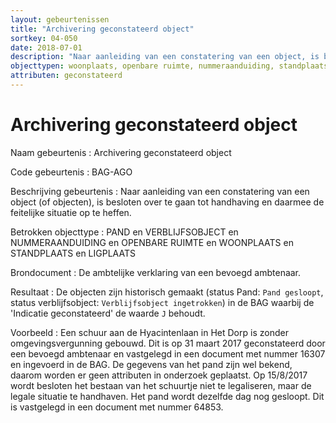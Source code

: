 ```yaml
---
layout: gebeurtenissen
title: "Archivering geconstateerd object"
sortkey: 04-050
date: 2018-07-01
description: "Naar aanleiding van een constatering van een object, is besloten over te gaan tot handhaving en daarmee de feitelijke situatie op te heffen."
objecttypen: woonplaats, openbare ruimte, nummeraanduiding, standplaats, ligplaats, pand, verblijfsobject
attributen: geconstateerd
---
```


# Archivering geconstateerd object

Naam gebeurtenis
: Archivering geconstateerd object

Code gebeurtenis
: BAG-AGO

Beschrijving gebeurtenis
: Naar aanleiding van een constatering van een object (of objecten), is besloten over te gaan tot handhaving en daarmee de feitelijke situatie op te heffen.

Betrokken objecttype
: PAND en VERBLIJFSOBJECT en NUMMERAANDUIDING en OPENBARE RUIMTE en WOONPLAATS en STANDPLAATS en LIGPLAATS

Brondocument
: De ambtelijke verklaring van een bevoegd ambtenaar.

Resultaat
: De objecten zijn historisch gemaakt (status Pand: `Pand gesloopt`, status verblijfsobject: `Verblijfsobject ingetrokken`) in de BAG waarbij de 'Indicatie geconstateerd' de waarde `J` behoudt.

Voorbeeld
: Een schuur aan de Hyacintenlaan in Het Dorp is zonder omgevingsvergunning gebouwd. Dit is op 31 maart 2017 geconstateerd door een bevoegd ambtenaar en vastgelegd in een document met nummer 16307 en ingevoerd in de BAG. De gegevens van het pand zijn wel bekend, daarom worden er geen attributen in onderzoek geplaatst. Op 15/8/2017 wordt besloten het bestaan van het schuurtje niet te legaliseren, maar de legale situatie te handhaven. Het pand wordt dezelfde dag nog gesloopt. Dit is vastgelegd in een document met nummer 64853.
